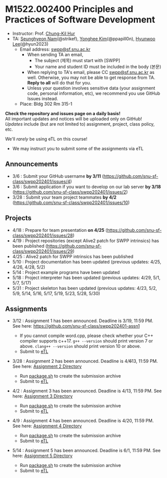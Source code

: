 # M1522.002400 Principles and Practices of Software Development

- Instructor: Prof. [Chung-Kil Hur](http://sf.snu.ac.kr/gil.hur)
- TA: [Seunghyeon Nam](https://sf.snu.ac.kr/seunghyeon.nam/)(@strikef),
[Yonghee Kim](https://sf.snu.ac.kr/yonghee.kim/)(@ppapill0n),
[Hyunwoo Lee](https://sf.snu.ac.kr/hyunwoo.lee/)(@hyun2023)
    + Email address: swpp@sf.snu.ac.kr
        * When sending TA an email,
            * The subject (제목) must start with [SWPP]
            * Your name and student ID must be included in the body (본문)
        * When replying to TA's email, please CC swpp@sf.snu.ac.kr as well.
          Otherwise, you may not be able to get response from TA.
          **Reply to all** will do that for you.
        * Unless your question involves sensitive data (your assignment code,
          personal information, etc), we recommend you use GitHub Issues
          instead.
    + Place: Bldg 302 Rm 315-1

**Check the repository and issues page on a daily basis!**  
All important updates and notices will be uploaded only on GitHub!  
*Updates* include (but are not limited to) assignment, project, class policy, etc.

We'll *rarely* be using eTL on this course!
* We may instruct you to submit some of the assignments via eTL

## Announcements 
* 3/6 : Submit your GitHub username **by 3/11** (https://github.com/snu-sf-class/swpp202401/issues/4)
* 3/6 : Submit application if you want to develop on our lab server **by 3/18**
(https://github.com/snu-sf-class/swpp202401/issues/2)
* 3/28 : Submit your team project teammates **by 4/2** (https://github.com/snu-sf-class/swpp202401/issues/10)

## Projects
* 4/18 : Prepare for team presentation **on 4/25** (https://github.com/snu-sf-class/swpp202401/issues/28)
* 4/19 : Project repositories (except Alive2 patch for SWPP intrinsics)
has been published (https://github.com/snu-sf-class/swpp202401/issues/29)
* 4/25 : Alive2 patch for SWPP intrinsics has been published
* 5/10 : Project documentation has been updated (previous updates: 4/25, 4/26, 4/28, 5/2)
* 5/14 : Project example programs have been updated 
* 5/18 : Project interpreter has been updated (previous updates: 4/29, 5/1, 5/7, 5/17)
* 5/31 : Project skeleton has been updated (previous updates: 4/23, 5/2, 5/9, 5/14, 5/16, 5/17, 5/19, 5/23, 5/28, 5/30)

## Assignments
* 3/12 : Assignment 1 has been announced. Deadline is 3/19, 11:59 PM.
See here: https://github.com/snu-sf-class/swpp202401-assn1
  * If you cannot compile word.cpp, please check whether your C++ compiler supports c++17.
    `g++ --version` should print version 7 or above. `clang++ --version` should print version 10 or above.
  * Submit to [eTL](https://myetl.snu.ac.kr/courses/258192/assignments/238592)

* 3/28 : Assignment 2 has been announced. Deadline is 4/~~6~~13, 11:59 PM.
See here: [Assignment 2 Directory](practice-materials/assignments/assn2)
  * Run [package.sh](practice-materials/assignments/assn2/package.sh) to create
  the submission archive
  * Submit to [eTL](https://myetl.snu.ac.kr/courses/258192/assignments/242744)

* 4/2 : Assignment 3 has been announced. Deadline is 4/13, 11:59 PM.
See here: [Assignment 3 Directory](practice-materials/assignments/assn3)
  * Run [package.sh](practice-materials/assignments/assn3/package.sh) to create
  the submission archive
  * Submit to [eTL](https://myetl.snu.ac.kr/courses/258192/assignments/243818)

* 4/9 : Assignment 4 has been announced. Deadline is 4/20, 11:59 PM.
See here: [Assignment 4 Directory](practice-materials/assignments/assn4)
  * Run [package.sh](practice-materials/assignments/assn4/package.sh) to create
  the submission archive
  * Submit to [eTL](https://myetl.snu.ac.kr/courses/258192/assignments/245358)

* 5/14 : Assignment 5 has been announced. Deadline is 6/1, 11:59 PM.
See here: [Assignment 5 Directory](practice-materials/assignments/assn5)
  * Run [package.sh](practice-materials/assignments/assn5/package.sh) to create
  the submission archive
  * Submit to [eTL](https://myetl.snu.ac.kr/courses/258192/assignments/252403)
